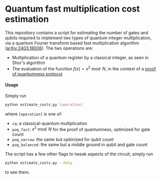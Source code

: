 # Quantum fast multiplication cost estimation

This repository contains a script for estimating the number of gates and qubits required to implement two types of quantum integer multiplication, via a quantum Fourier transform based fast multiplication algorithm ([arXiv:2403.18006](https://arxiv.org/abs/2403.18006)). The two operations are:

- Multiplication of a quantum register by a classical integer, as seen in Shor's algorithm
- The evaluation of the function $f(x) = x^2 \bmod N$, in the context of a [proof of quantumness protocol](https://gregkm.me/dissertation/Ch5)

#### Usage

Simply run

```bash
python estimate_costs.py [operation]
```

where `[operation]` is one of:

 - `cq`: a classical-quantum multiplication
 - `poq_fast`: $x^2 \bmod N$ for the proof of quantumness, optimized for gate count
 - `poq_narrow`: the same but optimized for qubit count
 - `poq_balanced`: the same but a middle ground in qubit and gate count

 The script has a few other flags to tweak aspects of the circuit; simply run

 ```bash
 python estimate_costs.py --help
 ```

 to see them.
